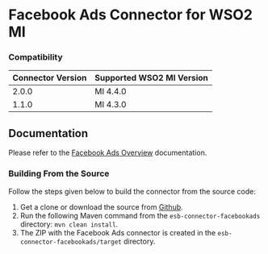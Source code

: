 # Facebook Ads Connector for WSO2 MI

### Compatibility

| Connector Version | Supported WSO2 MI Version |
|-------------------|---------------------------|
| 2.0.0             | MI 4.4.0                  |
| 1.1.0             | MI 4.3.0                  |


## Documentation

Please refer to the [Facebook Ads Overview](https://mi.docs.wso2.com/en/latest/reference/connectors/facebook-ads-connector/facebook-ads-overview/) documentation.

### Building From the Source

Follow the steps given below to build the connector from the source code:

1. Get a clone or download the source from [Github](https://github.com/wso2-extensions/esb-connector-facebookads/).
2. Run the following Maven command from the `esb-connector-facebookads` directory: `mvn clean install`.
3. The ZIP with the Facebook Ads connector is created in the `esb-connector-facebookads/target` directory.

